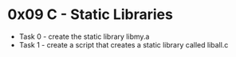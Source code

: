 # 0x09 C - Static Libraries

+ Task 0 - create the static library libmy.a 
+ Task 1 - create a script that creates a static library called liball.c
